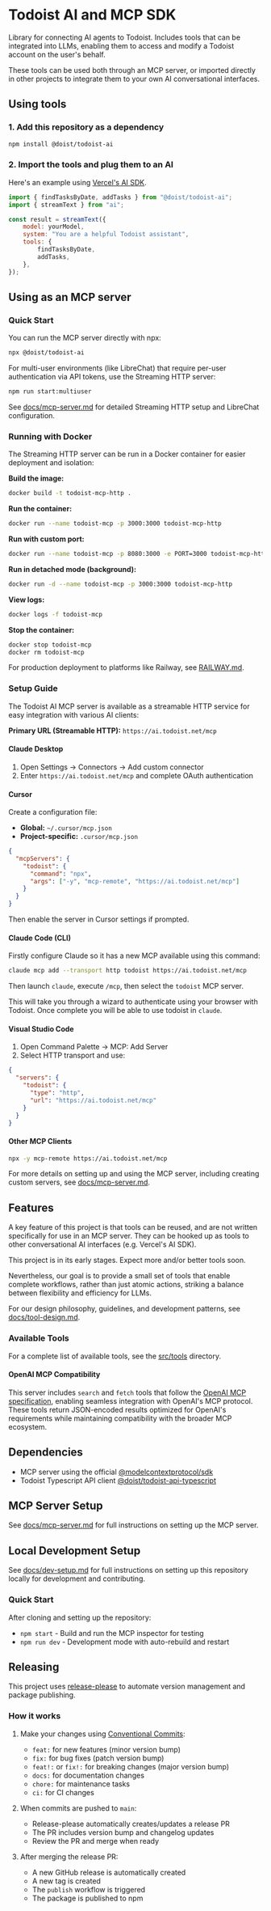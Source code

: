 # Todoist AI and MCP SDK

Library for connecting AI agents to Todoist. Includes tools that can be integrated into LLMs,
enabling them to access and modify a Todoist account on the user's behalf.

These tools can be used both through an MCP server, or imported directly in other projects to
integrate them to your own AI conversational interfaces.

## Using tools

### 1. Add this repository as a dependency

```sh
npm install @doist/todoist-ai
```

### 2. Import the tools and plug them to an AI

Here's an example using [Vercel's AI SDK](https://ai-sdk.dev/docs/ai-sdk-core/generating-text#streamtext).

```js
import { findTasksByDate, addTasks } from "@doist/todoist-ai";
import { streamText } from "ai";

const result = streamText({
    model: yourModel,
    system: "You are a helpful Todoist assistant",
    tools: {
        findTasksByDate,
        addTasks,
    },
});
```

## Using as an MCP server

### Quick Start

You can run the MCP server directly with npx:

```bash
npx @doist/todoist-ai
```

For multi-user environments (like LibreChat) that require per-user authentication via API tokens, use the Streaming HTTP server:

```bash
npm run start:multiuser
```

See [docs/mcp-server.md](docs/mcp-server.md) for detailed Streaming HTTP setup and LibreChat configuration.

### Running with Docker

The Streaming HTTP server can be run in a Docker container for easier deployment and isolation:

**Build the image:**
```bash
docker build -t todoist-mcp-http .
```

**Run the container:**
```bash
docker run --name todoist-mcp -p 3000:3000 todoist-mcp-http
```

**Run with custom port:**
```bash
docker run --name todoist-mcp -p 8080:3000 -e PORT=3000 todoist-mcp-http
```

**Run in detached mode (background):**
```bash
docker run -d --name todoist-mcp -p 3000:3000 todoist-mcp-http
```

**View logs:**
```bash
docker logs -f todoist-mcp
```

**Stop the container:**
```bash
docker stop todoist-mcp
docker rm todoist-mcp
```

For production deployment to platforms like Railway, see [RAILWAY.md](RAILWAY.md).

### Setup Guide

The Todoist AI MCP server is available as a streamable HTTP service for easy integration with various AI clients:

**Primary URL (Streamable HTTP):** `https://ai.todoist.net/mcp`

#### Claude Desktop

1. Open Settings → Connectors → Add custom connector
2. Enter `https://ai.todoist.net/mcp` and complete OAuth authentication

#### Cursor

Create a configuration file:
- **Global:** `~/.cursor/mcp.json`
- **Project-specific:** `.cursor/mcp.json`

```json
{
  "mcpServers": {
    "todoist": {
      "command": "npx",
      "args": ["-y", "mcp-remote", "https://ai.todoist.net/mcp"]
    }
  }
}
```

Then enable the server in Cursor settings if prompted.

#### Claude Code (CLI)

Firstly configure Claude so it has a new MCP available using this command:

```bash
claude mcp add --transport http todoist https://ai.todoist.net/mcp
```

Then launch `claude`, execute `/mcp`, then select the `todoist` MCP server.

This will take you through a wizard to authenticate using your browser with Todoist. Once complete you will be able to use todoist in `claude`.


#### Visual Studio Code

1. Open Command Palette → MCP: Add Server
2. Select HTTP transport and use:

```json
{
  "servers": {
    "todoist": {
      "type": "http",
      "url": "https://ai.todoist.net/mcp"
    }
  }
}
```

#### Other MCP Clients

```bash
npx -y mcp-remote https://ai.todoist.net/mcp
```

For more details on setting up and using the MCP server, including creating custom servers, see [docs/mcp-server.md](docs/mcp-server.md).

## Features

A key feature of this project is that tools can be reused, and are not written specifically for use in an MCP server. They can be hooked up as tools to other conversational AI interfaces (e.g. Vercel's AI SDK).

This project is in its early stages. Expect more and/or better tools soon.

Nevertheless, our goal is to provide a small set of tools that enable complete workflows, rather than just atomic actions, striking a balance between flexibility and efficiency for LLMs.

For our design philosophy, guidelines, and development patterns, see [docs/tool-design.md](docs/tool-design.md).

### Available Tools

For a complete list of available tools, see the [src/tools](src/tools) directory.

#### OpenAI MCP Compatibility

This server includes `search` and `fetch` tools that follow the [OpenAI MCP specification](https://platform.openai.com/docs/mcp), enabling seamless integration with OpenAI's MCP protocol. These tools return JSON-encoded results optimized for OpenAI's requirements while maintaining compatibility with the broader MCP ecosystem.

## Dependencies

-   MCP server using the official [@modelcontextprotocol/sdk](https://github.com/modelcontextprotocol/typescript-sdk?tab=readme-ov-file#installation)
-   Todoist Typescript API client [@doist/todoist-api-typescript](https://github.com/Doist/todoist-api-typescript)

## MCP Server Setup

See [docs/mcp-server.md](docs/mcp-server.md) for full instructions on setting up the MCP server.

## Local Development Setup

See [docs/dev-setup.md](docs/dev-setup.md) for full instructions on setting up this repository locally for development and contributing.

### Quick Start

After cloning and setting up the repository:

- `npm start` - Build and run the MCP inspector for testing
- `npm run dev` - Development mode with auto-rebuild and restart

## Releasing

This project uses [release-please](https://github.com/googleapis/release-please) to automate version management and package publishing.

### How it works

1. Make your changes using [Conventional Commits](https://www.conventionalcommits.org/):

    - `feat:` for new features (minor version bump)
    - `fix:` for bug fixes (patch version bump)
    - `feat!:` or `fix!:` for breaking changes (major version bump)
    - `docs:` for documentation changes
    - `chore:` for maintenance tasks
    - `ci:` for CI changes

2. When commits are pushed to `main`:

    - Release-please automatically creates/updates a release PR
    - The PR includes version bump and changelog updates
    - Review the PR and merge when ready

3. After merging the release PR:
    - A new GitHub release is automatically created
    - A new tag is created
    - The `publish` workflow is triggered
    - The package is published to npm
